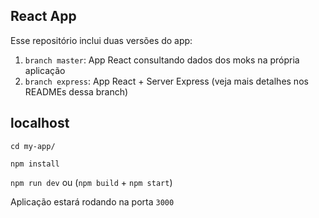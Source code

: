 ## React App 

Esse repositório inclui duas versões do app:

1. `branch master`: App React consultando dados dos moks na própria aplicação
2. `branch express`: App React + Server Express (veja mais detalhes nos READMEs dessa branch)

## localhost

`cd my-app/`

`npm install`

`npm run dev` ou (`npm build` + `npm start`)

Aplicação estará rodando na porta `3000`
